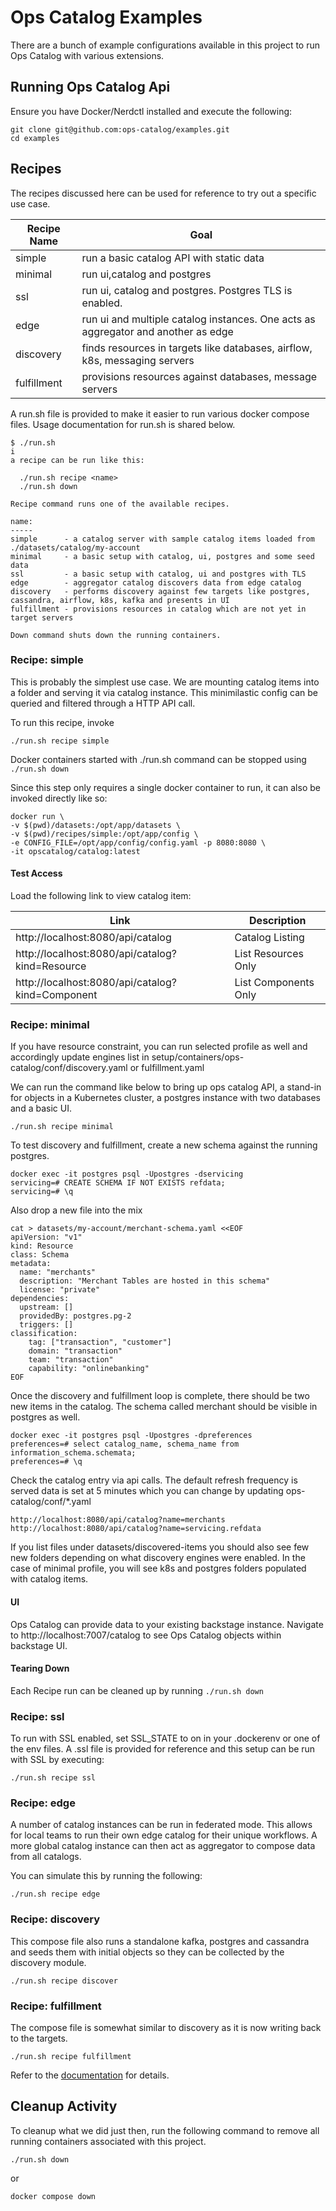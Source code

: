 # Ops Catalog Examples
There are a bunch of example configurations available in this project to run Ops Catalog with various extensions.

## Running Ops Catalog Api
Ensure you have Docker/Nerdctl installed and execute the following:

```shell
git clone git@github.com:ops-catalog/examples.git
cd examples
```

## Recipes
The recipes discussed here can be used for reference to try out a specific use case.

|Recipe Name|Goal|
|---|---|
|simple|run a basic catalog API with static data|
|minimal|run ui,catalog and postgres|
|ssl|run ui, catalog and postgres. Postgres TLS is enabled.|
|edge|run ui and multiple catalog instances. One acts as aggregator and another as edge|
|discovery|finds resources in targets like databases, airflow, k8s, messaging servers|
|fulfillment|provisions resources against databases, message servers|

A run.sh file is provided to make it easier to run various docker compose files. Usage documentation for run.sh is shared below.

```shell
$ ./run.sh                                                                                                                 i
a recipe can be run like this:

  ./run.sh recipe <name>
  ./run.sh down

Recipe command runs one of the available recipes.

name:
-----
simple      - a catalog server with sample catalog items loaded from ./datasets/catalog/my-account
minimal     - a basic setup with catalog, ui, postgres and some seed data
ssl         - a basic setup with catalog, ui and postgres with TLS
edge        - aggregator catalog discovers data from edge catalog
discovery   - performs discovery against few targets like postgres, cassandra, airflow, k8s, kafka and presents in UI
fulfillment - provisions resources in catalog which are not yet in target servers

Down command shuts down the running containers.

```

### Recipe: simple
This is probably the simplest use case. We are mounting catalog items into a folder and serving it via catalog instance. This minimilastic config can be queried and filtered through a HTTP API call.

To run this recipe, invoke

```shell
./run.sh recipe simple
```

Docker containers started with ./run.sh command can be stopped using ```./run.sh down```

Since this step only requires a single docker container to run, it can also be invoked directly like so:

```shell
docker run \
-v $(pwd)/datasets:/opt/app/datasets \
-v $(pwd)/recipes/simple:/opt/app/config \
-e CONFIG_FILE=/opt/app/config/config.yaml -p 8080:8080 \
-it opscatalog/catalog:latest
```

#### Test Access
Load the following link to view catalog item:

|Link|Description|
|---|---|
|http://localhost:8080/api/catalog| Catalog Listing|
|http://localhost:8080/api/catalog?kind=Resource| List Resources Only|
|http://localhost:8080/api/catalog?kind=Component|List Components Only|


### Recipe: minimal
If you have resource constraint, you can run selected profile as well and accordingly update engines list in setup/containers/ops-catalog/conf/discovery.yaml or fulfillment.yaml

We can run the command like below to bring up ops catalog API, a stand-in for objects in a Kubernetes cluster,  a postgres instance with two databases and a basic UI.

```shell
./run.sh recipe minimal
```



To test discovery and fulfillment, create a new schema against the running postgres.

```shell
docker exec -it postgres psql -Upostgres -dservicing 
servicing=# CREATE SCHEMA IF NOT EXISTS refdata;
servicing=# \q
```

Also drop a new file into the mix

```shell
cat > datasets/my-account/merchant-schema.yaml <<EOF
apiVersion: "v1"
kind: Resource
class: Schema
metadata:
  name: "merchants"
  description: "Merchant Tables are hosted in this schema"
  license: "private"
dependencies:
  upstream: []
  providedBy: postgres.pg-2
  triggers: []
classification:
    tag: ["transaction", "customer"]
    domain: "transaction"
    team: "transaction"
    capability: "onlinebanking"
EOF
```

Once the discovery and fulfillment loop is complete, there should be two new items in the catalog.
The schema called merchant should be visible in postgres as well.

```shell
docker exec -it postgres psql -Upostgres -dpreferences
preferences=# select catalog_name, schema_name from information_schema.schemata;
preferences=# \q
```


Check the catalog entry via api calls. The default refresh frequency is served data is set at 5 minutes which you can change by updating ops-catalog/conf/*.yaml

```shell 
http://localhost:8080/api/catalog?name=merchants
http://localhost:8080/api/catalog?name=servicing.refdata
```

If you list files under datasets/discovered-items you should also see few new folders depending on what discovery engines were enabled. In the case of minimal profile, you will see k8s and postgres folders populated with catalog items. 

#### UI
Ops Catalog can provide data to your existing backstage instance. Navigate to http://localhost:7007/catalog to see Ops Catalog objects within backstage UI.


#### Tearing Down
Each Recipe run can be cleaned up by running ```./run.sh down```

### Recipe: ssl

To run with SSL enabled, set SSL_STATE to on in your .dockerenv or one of the env files. A .ssl file is provided for reference and this setup can be run with SSL by executing:

```shell
./run.sh recipe ssl
```

### Recipe: edge
A number of catalog instances can be run in federated mode. This allows for local teams to run their own edge catalog for their unique workflows. A more global catalog instance can then act as aggregator to compose data from all catalogs.

You can simulate this by running the following:

```shell
./run.sh recipe edge
```


### Recipe: discovery
This compose file also runs a standalone kafka, postgres and cassandra and seeds them with initial objects so they can be collected by the discovery module.

```shell
./run.sh recipe discover
```

### Recipe: fulfillment
The compose file is somewhat similar to discovery as it is now writing back to the targets.

```shell
./run.sh recipe fulfillment
```


Refer to the [documentation](https://ops-catalog.github.io/specification) for details.

## Cleanup Activity
To cleanup what we did just then, run the following command to remove all running containers associated with this project.

```shell
./run.sh down
```

or

```shell
docker compose down
```
